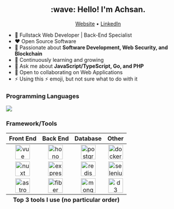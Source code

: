 <!-- Banner (TODO) -->

<h2 align="center">:wave: Hello! I'm Achsan.</h2>
<p align="center">
  <a href="https://aikuci.web.id">Website</a> •
  <a href="https://www.linkedin.com/in/muhammad-achsan-hujjatul-islam">LinkedIn</a>
</p>

- :telescope: Fullstack Web Developer | Back-End Specialist
- :heart: Open Source Software
- :monocle_face: Passionate about **Software Development, Web Security, and
  Blockchain**
- :seedling: Continuously learning and growing
- :speech_balloon: Ask me about **JavaScript/TypeScript, Go, and PHP**
- :handshake: Open to collaborating on Web Applications
- :zap: Using this :zap: emoji, but not sure what to do with it

### Programming Languages

<div>
  <img src="https://skillicons.dev/icons?i=js,ts,go,php" />
</div>

### Framework/Tools

<table>
  <thead>
    <tr>
      <th align="center">
        Front End
      </th>
      <th align="center">
        Back End
      </th>
      <th align="center">
        Database
      </th>
      <th align="center">
        Other
      </th>
    </tr>
  </thead>
  <tbody>
    <tr>
      <td align="center">
        <a href="https://vuejs.org/">
          <img loading="lazy" height="40" src="https://cdn.simpleicons.org/vue.js" alt="vue">
        </a>
      </td>
      <td align="center">
        <a href="https://hono.dev/">
          <img loading="lazy" height="40" src="https://cdn.simpleicons.org/hono" alt="hono">
        </a>
      </td>
      <td align="center">
        <a href="https://www.postgresql.org/">
          <img loading="lazy" height="40" src="https://cdn.simpleicons.org/postgresql" alt="postgresql">
        </a>
      </td>
      <td align="center">
        <a href="https://www.docker.com/">
          <img loading="lazy" height="40" src="https://cdn.simpleicons.org/docker" alt="docker">
        </a>
      </td>
    </tr>
    <tr>
      <td align="center">
        <a href="https://nuxt.com/">
          <img loading="lazy" height="40" src="https://cdn.simpleicons.org/nuxt.js" alt="nuxt">
        </a>
      </td>
      <td align="center">
        <a href="https://expressjs.com/">
          <img loading="lazy" height="40" src="https://cdn.simpleicons.org/express" alt="express">
        </a>
      </td>
      <td align="center">
        <a href="https://redis.io/">
          <img loading="lazy" height="40" src="https://cdn.simpleicons.org/redis" alt="redis">
        </a>
      </td>
      <td align="center">
        <a href="https://www.selenium.dev/">
          <img loading="lazy" height="40" src="https://cdn.simpleicons.org/selenium" alt="selenium">
        </a>
      </td>
    </tr>
    <tr>
      <td align="center">
        <a href="https://astro.build/">
          <img loading="lazy" height="40" src="https://cdn.simpleicons.org/astro" alt="astro">
        </a>
      </td>
      <td align="center">
        <a href="https://gofiber.io/">
          <img loading="lazy" height="40" src="https://docs.gofiber.io/img/logo.svg" alt="fiber">
        </a>
      </td>
      <td align="center">
        <a href="https://www.mongodb.com/">
          <img loading="lazy" height="40" src="https://cdn.simpleicons.org/mongodb" alt="mongo">
        </a>
      </td>
      <td align="center">
        <a href="https://d3js.org/">
          <img loading="lazy" height="40" src="https://cdn.simpleicons.org/d3.js" alt="d3">
        </a>
      </td>
    </tr>
  </tbody>
  <tfoot>
    <tr>
      <th colspan="4" align="center">
        Top 3 tools I use (no particular order)
      </th>
    </tr>
  </tfoot>
</table>
